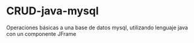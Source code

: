 # CRUD-java-mysql
Operaciones básicas a una base de datos mysql, utilizando lenguaje java con un componente JFrame

